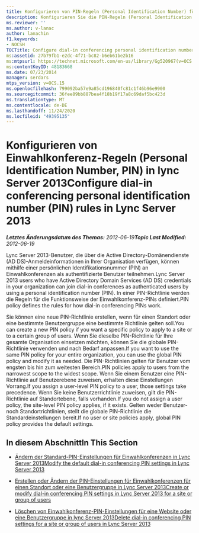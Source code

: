 ```yaml
---
title: Konfigurieren von PIN-Regeln (Personal Identification Number) für Einwahlkonferenzen
description: Konfigurieren Sie die PIN-Regeln (Personal Identification Number) für Einwahlkonferenzen.
ms.reviewer: ''
ms.author: v-lanac
author: lanachin
f1.keywords:
- NOCSH
TOCTitle: Configure dial-in conferencing personal identification number (PIN) rules
ms:assetid: 27b79fb1-e2dc-4f71-bc82-b6eb61be2b16
ms:mtpsurl: https://technet.microsoft.com/en-us/library/Gg520967(v=OCS.15)
ms:contentKeyID: 48183668
ms.date: 07/23/2014
manager: serdars
mtps_version: v=OCS.15
ms.openlocfilehash: 799092ba57e9a85cd196840fc81c1f46b96e9900
ms.sourcegitcommit: 36fee89bb887bea4f18b19f17a8c69daf5bc423d
ms.translationtype: MT
ms.contentlocale: de-DE
ms.lasthandoff: 11/24/2020
ms.locfileid: "49395135"
---
```

# <a name="configure-dial-in-conferencing-personal-identification-number-pin-rules-in-lync-server-2013"></a><span data-ttu-id="a12b2-103">Konfigurieren von Einwahlkonferenz-Regeln (Personal Identification Number, PIN) in lync Server 2013</span><span class="sxs-lookup"><span data-stu-id="a12b2-103">Configure dial-in conferencing personal identification number (PIN) rules in Lync Server 2013</span></span>

<div data-xmlns="http://www.w3.org/1999/xhtml">

<div class="topic" data-xmlns="http://www.w3.org/1999/xhtml" data-msxsl="urn:schemas-microsoft-com:xslt" data-cs="https://msdn.microsoft.com/">

<div data-asp="https://msdn2.microsoft.com/asp">



</div>

<div id="mainSection">

<div id="mainBody"><span data-ttu-id="a12b2-104">

<span> </span></span><span class="sxs-lookup"><span data-stu-id="a12b2-104">

<span> </span></span></span>

<span data-ttu-id="a12b2-105">_**Letztes Änderungsdatum des Themas:** 2012-06-19_</span><span class="sxs-lookup"><span data-stu-id="a12b2-105">_**Topic Last Modified:** 2012-06-19_</span></span>

<span data-ttu-id="a12b2-106">Lync Server 2013-Benutzer, die über die Active Directory-Domänendienste (AD DS)-Anmeldeinformationen in Ihrer Organisation verfügen, können mithilfe einer persönlichen Identifikationsnummer (PIN) an Einwahlkonferenzen als authentifizierte Benutzer teilnehmen.</span><span class="sxs-lookup"><span data-stu-id="a12b2-106">Lync Server 2013 users who have Active Directory Domain Services (AD DS) credentials in your organization can join dial-in conferences as authenticated users by using a personal identification number (PIN).</span></span> <span data-ttu-id="a12b2-107">In einer PIN-Richtlinie werden die Regeln für die Funktionsweise der Einwahlkonferenz-PINs definiert.</span><span class="sxs-lookup"><span data-stu-id="a12b2-107">PIN policy defines the rules for how dial-in conferencing PINs work.</span></span>

<span data-ttu-id="a12b2-108">Sie können eine neue PIN-Richtlinie erstellen, wenn für einen Standort oder eine bestimmte Benutzergruppe eine bestimmte Richtlinie gelten soll.</span><span class="sxs-lookup"><span data-stu-id="a12b2-108">You can create a new PIN policy if you want a specific policy to apply to a site or to a certain group of users.</span></span> <span data-ttu-id="a12b2-109">Wenn Sie dieselbe PIN-Richtlinie für Ihre gesamte Organisation einsetzen möchten, können Sie die globale PIN-Richtlinie verwenden und nach Bedarf anpassen.</span><span class="sxs-lookup"><span data-stu-id="a12b2-109">If you want to use the same PIN policy for your entire organization, you can use the global PIN policy and modify it as needed.</span></span> <span data-ttu-id="a12b2-110">Die PIN-Richtlinien gelten für Benutzer vom engsten bis hin zum weitesten Bereich.</span><span class="sxs-lookup"><span data-stu-id="a12b2-110">PIN policies apply to users from the narrowest scope to the widest scope.</span></span> <span data-ttu-id="a12b2-111">Wenn Sie einem Benutzer eine PIN-Richtlinie auf Benutzerebene zuweisen, erhalten diese Einstellungen Vorrang.</span><span class="sxs-lookup"><span data-stu-id="a12b2-111">If you assign a user-level PIN policy to a user, those settings take precedence.</span></span> <span data-ttu-id="a12b2-112">Wenn Sie keine Benutzerrichtlinie zuweisen, gilt die PIN-Richtlinie auf Standortebene, falls vorhanden.</span><span class="sxs-lookup"><span data-stu-id="a12b2-112">If you do not assign a user policy, the site-level PIN policy applies, if it exists.</span></span> <span data-ttu-id="a12b2-113">Gelten weder Benutzer- noch Standortrichtlinien, stellt die globale PIN-Richtlinie die Standardeinstellungen bereit.</span><span class="sxs-lookup"><span data-stu-id="a12b2-113">If no user or site policies apply, global PIN policy provides the default settings.</span></span>

<div>

## <a name="in-this-section"></a><span data-ttu-id="a12b2-114">In diesem Abschnitt</span><span class="sxs-lookup"><span data-stu-id="a12b2-114">In This Section</span></span>

  - [<span data-ttu-id="a12b2-115">Ändern der Standard-PIN-Einstellungen für Einwahlkonferenzen in Lync Server 2013</span><span class="sxs-lookup"><span data-stu-id="a12b2-115">Modify the default dial-in conferencing PIN settings in Lync Server 2013</span></span>](lync-server-2013-modify-the-default-dial-in-conferencing-pin-settings.md)

  - [<span data-ttu-id="a12b2-116">Erstellen oder Ändern der PIN-Einstellungen für Einwahlkonferenzen für einen Standort oder eine Benutzergruppe in Lync Server 2013</span><span class="sxs-lookup"><span data-stu-id="a12b2-116">Create or modify dial-in conferencing PIN settings in Lync Server 2013 for a site or group of users</span></span>](lync-server-2013-create-or-modify-dial-in-conferencing-pin-settings-for-a-site-or-group-of-users.md)

  - [<span data-ttu-id="a12b2-117">Löschen von Einwahlkonferenz-PIN-Einstellungen für eine Website oder eine Benutzergruppe in lync Server 2013</span><span class="sxs-lookup"><span data-stu-id="a12b2-117">Delete dial-in conferencing PIN settings for a site or group of users in Lync Server 2013</span></span>](lync-server-2013-delete-dial-in-conferencing-pin-settings-for-a-site-or-group-of-users.md)

<span data-ttu-id="a12b2-118"></div>

</div>

<span> </span>

</div>

</div>

</span><span class="sxs-lookup"><span data-stu-id="a12b2-118"></div>

</div>

<span> </span>

</div>

</div>

</span></span></div>


